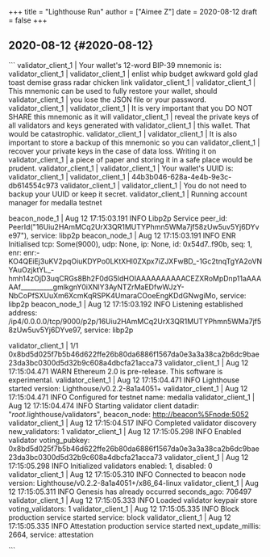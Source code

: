 +++
title = "Lighthouse Run"
author = ["Aimee Z"]
date = 2020-08-12
draft = false
+++

## 2020-08-12 {#2020-08-12}

\`\`\`
validator\_client\_1  | Your wallet's 12-word BIP-39 mnemonic is:
validator\_client\_1  |
validator\_client\_1  | 	enlist whip budget awkward gold glad toast demise grass radar chicken link
validator\_client\_1  |
validator\_client\_1  | This mnemonic can be used to fully restore your wallet, should
validator\_client\_1  | you lose the JSON file or your password.
validator\_client\_1  |
validator\_client\_1  | It is very important that you DO NOT SHARE this mnemonic as it will
validator\_client\_1  | reveal the private keys of all validators and keys generated with
validator\_client\_1  | this wallet. That would be catastrophic.
validator\_client\_1  |
validator\_client\_1  | It is also important to store a backup of this mnemonic so you can
validator\_client\_1  | recover your private keys in the case of data loss. Writing it on
validator\_client\_1  | a piece of paper and storing it in a safe place would be prudent.
validator\_client\_1  |
validator\_client\_1  | Your wallet's UUID is:
validator\_client\_1  |
validator\_client\_1  | 	44b3b046-628a-4e4b-9e3c-db614554c973
validator\_client\_1  |
validator\_client\_1  | You do not need to backup your UUID or keep it secret.
validator\_client\_1  | Running account manager for medalla testnet

beacon\_node\_1       | Aug 12 17:15:03.191 INFO Libp2p Service                          peer\_id: PeerId("16Uiu2HAmMCq2UrX3QR1MUTYPhmn5WMa7jf58zUw5uv5Yj6DYve97"), service: libp2p
beacon\_node\_1       | Aug 12 17:15:03.191 INFO ENR Initialised                         tcp: Some(9000), udp: None, ip: None, id: 0x54d7..f90b, seq: 1, enr: enr:-KO4QEiEj3uKV2pqOiuKDYPo0LKtXHl0ZXpx7iZJXFwBD\_-1Gc2tnqTgYA2oVNYAuOzjktYL\_-hmh14zOjD3uqCRGs8Bh2F0dG5ldHOIAAAAAAAAAACEZXRoMpDnp11aAAAAAf\_\_\_\_\_\_\_\_\_\_gmlkgnY0iXNlY3AyNTZrMaEDfwWJzY-NbCoPfSXUuXm6XcmKqRSPK4UmaraCOoeEngKDdGNwgiMo, service: libp2p
beacon\_node\_1       | Aug 12 17:15:03.192 INFO Listening established                   address: /ip4/0.0.0.0/tcp/9000/p2p/16Uiu2HAmMCq2UrX3QR1MUTYPhmn5WMa7jf58zUw5uv5Yj6DYve97, service: libp2p

validator\_client\_1  | 1/1	0x8bd5d025f7b5b46d622ffe26b80da6886f1567da0e3a3a38ca2b6dc9bae23da3bc0300d5d32b9c608a4dbcfa21acca73
validator\_client\_1  | Aug 12 17:15:04.471 WARN Ethereum 2.0 is pre-release. This software is experimental.
validator\_client\_1  | Aug 12 17:15:04.471 INFO Lighthouse started                      version: Lighthouse/v0.2.2-8a1a4051+
validator\_client\_1  | Aug 12 17:15:04.471 INFO Configured for testnet                  name: medalla
validator\_client\_1  | Aug 12 17:15:04.474 INFO Starting validator client               datadir: "_root_.lighthouse/validators", beacon\_node: <http://beacon%5Fnode:5052>
validator\_client\_1  | Aug 12 17:15:04.517 INFO Completed validator discovery           new\_validators: 1
validator\_client\_1  | Aug 12 17:15:05.298 INFO Enabled validator                       voting\_pubkey: 0x8bd5d025f7b5b46d622ffe26b80da6886f1567da0e3a3a38ca2b6dc9bae23da3bc0300d5d32b9c608a4dbcfa21acca73
validator\_client\_1  | Aug 12 17:15:05.298 INFO Initialized validators                  enabled: 1, disabled: 0
validator\_client\_1  | Aug 12 17:15:05.310 INFO Connected to beacon node                version: Lighthouse/v0.2.2-8a1a4051+/x86\_64-linux
validator\_client\_1  | Aug 12 17:15:05.311 INFO Genesis has already occurred            seconds\_ago: 706497
validator\_client\_1  | Aug 12 17:15:05.333 INFO Loaded validator keypair store          voting\_validators: 1
validator\_client\_1  | Aug 12 17:15:05.335 INFO Block production service started        service: block
validator\_client\_1  | Aug 12 17:15:05.335 INFO Attestation production service started  next\_update\_millis: 2664, service: attestation

\`\`\`